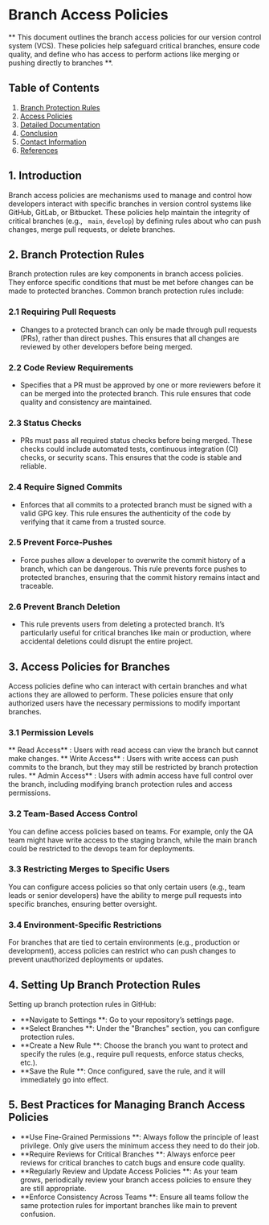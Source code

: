 # Branch Access Policies
** This document outlines the branch access policies for our version control system (VCS). These policies help safeguard critical branches, ensure code quality, and define who has access to perform actions like merging or pushing directly to branches **.

## Table of Contents
1. [Branch Protection Rules](#branch-protection-rules)
2. [Access Policies](#access-policies)
3. [Detailed Documentation](#detailed-documentation)
4. [Conclusion](#conclusion)
5. [Contact Information](#contact-information)
6. [References](#references)

## 1. Introduction
Branch access policies are mechanisms used to manage and control how developers interact with specific branches in version control systems like GitHub, GitLab, or Bitbucket. These policies help maintain the integrity of critical branches (e.g., ``` main```, ``` develop ```) by defining rules about who can push changes, merge pull requests, or delete branches.

## 2. Branch Protection Rules
Branch protection rules are key components in branch access policies. They enforce specific conditions that must be met before changes can be made to protected branches. Common branch protection rules include:

### 2.1 Requiring Pull Requests
- Changes to a protected branch can only be made through pull requests (PRs), rather than direct pushes. This ensures that all changes are reviewed by other developers before being merged.

### 2.2 Code Review Requirements
- Specifies that a PR must be approved by one or more reviewers before it can be merged into the protected branch. This rule ensures that code quality and consistency are maintained.

### 2.3 Status Checks
- PRs must pass all required status checks before being merged. These checks could include automated tests, continuous integration (CI) checks, or security scans. This ensures that the code is stable and reliable.

### 2.4 Require Signed Commits
- Enforces that all commits to a protected branch must be signed with a valid GPG key. This rule ensures the authenticity of the code by verifying that it came from a trusted source.

### 2.5 Prevent Force-Pushes
- Force pushes allow a developer to overwrite the commit history of a branch, which can be dangerous. This rule prevents force pushes to protected branches, ensuring that the commit history remains intact and traceable.

### 2.6 Prevent Branch Deletion
- This rule prevents users from deleting a protected branch. It’s particularly useful for critical branches like main or production, where accidental deletions could disrupt the entire project.

## 3. Access Policies for Branches
Access policies define who can interact with certain branches and what actions they are allowed to perform. These policies ensure that only authorized users have the necessary permissions to modify important branches.

### 3.1 Permission Levels
** Read Access** : Users with read access can view the branch but cannot make changes.
** Write Access** : Users with write access can push commits to the branch, but they may still be restricted by branch protection rules.
** Admin Access** : Users with admin access have full control over the branch, including modifying branch protection rules and access permissions.

### 3.2 Team-Based Access Control
You can define access policies based on teams. For example, only the QA team might have write access to the staging branch, while the main branch could be restricted to the devops team for deployments.

### 3.3 Restricting Merges to Specific Users
You can configure access policies so that only certain users (e.g., team leads or senior developers) have the ability to merge pull requests into specific branches, ensuring better oversight.

### 3.4 Environment-Specific Restrictions
For branches that are tied to certain environments (e.g., production or development), access policies can restrict who can push changes to prevent unauthorized deployments or updates.

## 4. Setting Up Branch Protection Rules
Setting up branch protection rules in GitHub:

- **Navigate to Settings **: Go to your repository’s settings page.
- **Select Branches **: Under the "Branches" section, you can configure protection rules.
- **Create a New Rule **: Choose the branch you want to protect and specify the rules (e.g., require pull requests, enforce status checks, etc.).
- **Save the Rule **: Once configured, save the rule, and it will immediately go into effect.

## 5. Best Practices for Managing Branch Access Policies

- **Use Fine-Grained Permissions **: Always follow the principle of least privilege. Only give users the minimum access they need to do their job.
- **Require Reviews for Critical Branches **: Always enforce peer reviews for critical branches to catch bugs and ensure code quality.
- **Regularly Review and Update Access Policies **: As your team grows, periodically review your branch access policies to ensure they are still appropriate.
- **Enforce Consistency Across Teams **: Ensure all teams follow the same protection rules for important branches like main to prevent confusion.


